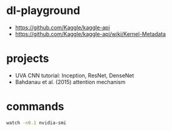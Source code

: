 # dl-playground

- https://github.com/Kaggle/kaggle-api
- https://github.com/Kaggle/kaggle-api/wiki/Kernel-Metadata


# projects
- UVA CNN tutorial: Inception, ResNet, DenseNet
- Bahdanau et al. (2015) attention mechanism

# commands

```bash
watch -n0.1 nvidia-smi
```
